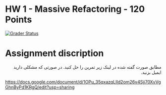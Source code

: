 # HW 1 - Massive Refactoring - 120 Points

[![Grader Status](https://kntu-grader.herokuapp.com/minimal?repo=hw1-massive-refactoring-starter&id=9725543)](https://kntu-grader.herokuapp.com/minimal?repo=hw1-massive-refactoring-starter&id=9725543)




# Assignment discription

<div dir="rtl" align="right">
مطابق صورت گفته شده در لینک زیر تمرین را حل کنید. در صورتی که مشکلی دارید ایمیل بزنید.
</div>



https://docs.google.com/document/d/1OPu_35qxazqLIId2om26v4Sji70XvVgGhnByPd1KRgQ/edit?usp=sharing



